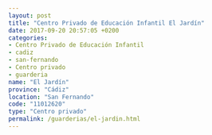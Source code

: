 ```yaml
---
layout: post
title: "Centro Privado de Educación Infantil El Jardín"
date: 2017-09-20 20:57:05 +0200
categories:
- Centro Privado de Educación Infantil
- cadiz
- san-fernando
- Centro privado
- guarderia
name: "El Jardín"
province: "Cádiz"
location: "San Fernando"
code: "11012620"
type: "Centro privado"
permalink: /guarderias/el-jardin.html
---
```


